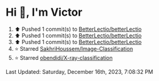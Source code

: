 <h1>Hi 👋, I'm Victor </h1>

<!--RECENT_ACTIVITY:start-->
1. ⬆️ Pushed 1 commit(s) to [BetterLectio/betterLectio](https://github.com/BetterLectio/betterLectio)<br>
2. ⬆️ Pushed 1 commit(s) to [BetterLectio/betterLectio](https://github.com/BetterLectio/betterLectio)<br>
3. ⬆️ Pushed 1 commit(s) to [BetterLectio/betterLectio](https://github.com/BetterLectio/betterLectio)<br>
4. ⭐ Starred [SakhriHoussem/Image-Classification](https://github.com/SakhriHoussem/Image-Classification)<br>
5. ⭐ Starred [obendidi/X-ray-classification](https://github.com/obendidi/X-ray-classification)<br>
<!--RECENT_ACTIVITY:end-->

<!--RECENT_ACTIVITY:last_update-->
Last Updated: Saturday, December 16th, 2023, 7:08:32 PM
<!--RECENT_ACTIVITY:last_update_end-->
